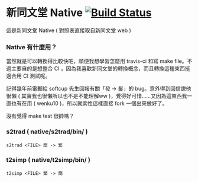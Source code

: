 # 新同文堂 Native [![Build Status](https://travis-ci.org/tgckpg/New-Tongwentang-Native.svg?branch=master)](https://travis-ci.org/tgckpg/New-Tongwentang-Native)
這是新同文堂 Native ( 對照表直接取自新同文堂 web )

### Native 有什麼用？
當然就是可以轉換得比較快吧，順便我想學習怎麼用 travis-ci 和寫 make file。不過主要自的是想整合 CI ，因為我喜歡新同文堂的轉換概念，而且轉換這種東西挺適合用 CI 測試呢。

記得幾年前電郵給 softcup 先生回報有關「發 -> 髮」的 bug。意外得到回信説他很懶 ( 其實我也很懶所以也不是不能理解ww )，覺得好可惜……又因為這東西我一直也有在用 ( wenku10 )，所以就索性這樣直接 fork 一個出來做好了。

沒有覺得 make test 很帥嗎？

### s2trad ( native/s2trad/bin/ )
`s2trad <FILE> 簡 -> 繁`

### t2simp ( native/t2simp/bin/ )
`t2simp <FILE> 繁 -> 簡`
